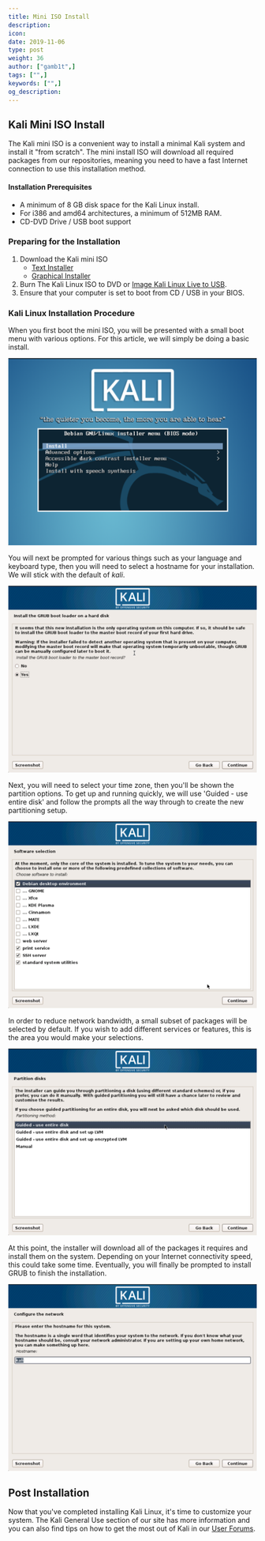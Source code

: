 ```yaml
---
title: Mini ISO Install
description:
icon:
date: 2019-11-06
type: post
weight: 36
author: ["gamb1t",]
tags: ["",]
keywords: ["",]
og_description:
---
```


## Kali Mini ISO Install

The Kali mini ISO is a convenient way to install a minimal Kali system and install it "from scratch". The mini install ISO will download all required packages from our repositories, meaning you need to have a fast Internet connection to use this installation method.

#### Installation Prerequisites

* A minimum of 8 GB disk space for the Kali Linux install.
* For i386 and amd64 architectures, a minimum of 512MB RAM.
* CD-DVD Drive / USB boot support

### Preparing for the Installation

1. Download the Kali mini ISO
	* [Text Installer](http://http.kali.org/kali/dists/kali-rolling/main/installer-amd64/current/images/netboot/mini.iso)
	* [Graphical Installer](http://http.kali.org/kali/dists/kali-rolling/main/installer-amd64/current/images/netboot/gtk/mini.iso)
2. Burn The Kali Linux ISO to DVD or [Image Kali Linux Live to USB](/docs/usb/kali-linux-live-usb-install/).
3. Ensure that your computer is set to boot from CD / USB in your BIOS.

### Kali Linux Installation Procedure

When you first boot the mini ISO, you will be presented with a small boot menu with various options. For this article, we will simply be doing a basic install.

![mini_iso_1](kali-mini-install-1.png)

You will next be prompted for various things such as your language and keyboard type, then you will need to select a hostname for your installation. We will stick with the default of _kali_.

![mini_iso_2](kali-mini-install-2.png)

Next, you will need to select your time zone, then you'll be shown the partition options. To get up and running quickly, we will use 'Guided - use entire disk' and follow the prompts all the way through to create the new partitioning setup.

![mini_iso_3](kali-mini-install-3.png)

In order to reduce network bandwidth, a small subset of packages will be selected by default. If you wish to add different services or features, this is the area you would make your selections.

![mini_iso_4](kali-mini-install-4.png)

At this point, the installer will download all of the packages it requires and install them on the system. Depending on your Internet connectivity speed, this could take some time. Eventually, you will finally be prompted to install GRUB to finish the installation.

![mini_iso_5](kali-mini-install-5.png)

## Post Installation

Now that you've completed installing Kali Linux, it's time to customize your system. The Kali General Use section of our site has more information and you can also find tips on how to get the most out of Kali in our [User Forums](https://forums.kali.org/).
